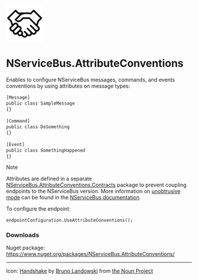 <img src="assets/icon.png" width="100" />

# NServiceBus.AttributeConventions

Enables to configure NServiceBus messages, commands, and events conventions by using attributes on message types:

```
[Message]
public class SampleMessage
{}

[Command]
public class DoSomething
{}

[Event]
public class SomethingHappened
{}
```

> [!NOTE]
> Attributes are defined in a separate [NServiceBus.AttributeConventions.Contracts](https://github.com/mauroservienti/NServiceBus.AttributeConventions.Contracts) package to prevent coupling endpoints to the NServiceBus version.
> More information on [unobtrusive mode](https://docs.particular.net/nservicebus/messaging/unobtrusive-mode) can be found in the [NServiceBus documentation](https://docs.particular.net/nservicebus/messaging/unobtrusive-mode).

To configure the endpoint:

```
endpointConfiguration.UseAttributeConventions();
```

### Downloads

Nuget package: <https://www.nuget.org/packages/NServiceBus.AttributeConventions/>

---

Icon: [Handshake](https://thenounproject.com/search/?q=convention&i=302300) by [Bruno Landowski](https://thenounproject.com/bruno.landowski/) from [the Noun Project](https://thenounproject.com/)

